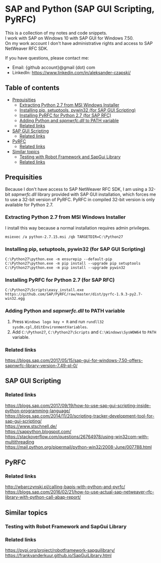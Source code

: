 # SAP and Python (SAP GUI Scripting, PyRFC)

This is a collection of my notes and code snippets.  
I work with SAP on Windows 10 with SAP GUI for Windows 7.50.  
On my work account I don't have administrative rights and access to SAP NetWeaver RFC SDK.

If you have questions, please contact me:
* Email: {github account}@gmail (dot) com
* LinkedIn: https://www.linkedin.com/in/aleksander-czapski/

## Table of contents

  * [Prequisities](#prequisities)
     * [Extracting Python 2.7 from MSI Windows Installer](#extracting-python-27-from-msi-windows-installer)
     * [Installing pip, setuptools, pywin32 (for SAP GUI Scripting)](#installing-pip-setuptools-pywin32-for-sap-gui-scripting)
     * [Installing PyRFC for Python 2.7 (for SAP RFC)](#installing-pyrfc-for-python-27-for-sap-rfc)
     * [Adding Python and _sapnwrfc.dll_ to PATH variable](#adding-python-and-sapnwrfcdll-to-path-variable)
     * [Related links](#related-links)
  * [SAP GUI Scripting](#sap-gui-scripting)
     * [Related links](#related-links-1)
  * [PyRFC](#parameters)
     * [Related links](#related-links-2)
  * [Similar topics](#similar-topics)
     * [Testing with Robot Framework and SapGui Library](#testing-with-robot-framework-and-sapgui-library)  
     * [Related links](#related-links-3)

## Prequisities

Because I don't have access to SAP NetWeaver RFC SDK, I am using a 32-bit _sapnwrfc.dll_ library provided with SAP GUI installation, which forces me to use a 32-bit version of PyRFC. PyRFC in compiled 32-bit version is only available for Python 2.7.

### Extracting Python 2.7 from MSI Windows Installer
I install this way because a normal installation requires admin privileges.
```dos
msiexec /a python-2.7.15.msi /qb TARGETDIR=C:\Python27
```

### Installing pip, setuptools, pywin32 (for SAP GUI Scripting)
```dos
C:\Python27\python.exe -m ensurepip --default-pip
C:\Python27\python.exe -m pip install --upgrade pip setuptools
C:\Python27\python.exe -m pip install --upgrade pywin32
```

### Installing PyRFC for Python 2.7 (for SAP RFC)
```dos
C:\Python27\Scripts\easy_install.exe https://github.com/SAP/PyRFC/raw/master/dist/pyrfc-1.9.3-py2.7-win32.egg
```

### Adding Python and _sapnwrfc.dll_ to PATH variable
1. Press `Windows logo key + R` and run `rundll32 sysdm.cpl,EditEnvironmentVariables`.  
1. Add `C:\Python27`, `C:\Python27\Scripts` and `C:\Windows\SysWOW64` to `PATH` variable.

### Related links
https://blogs.sap.com/2017/05/15/sap-gui-for-windows-7.50-offers-sapnwrfc-library-version-7.49-pl-0/

## SAP GUI Scripting

### Related links
https://blogs.sap.com/2017/09/19/how-to-use-sap-gui-scripting-inside-python-programming-language/  
https://blogs.sap.com/2014/11/20/scripting-tracker-development-tool-for-sap-gui-scripting/  
https://www.stschnell.de/  
https://sappython.blogspot.com/  
https://stackoverflow.com/questions/26764978/using-win32com-with-multithreading  
https://mail.python.org/pipermail/python-win32/2008-June/007788.html

## PyRFC

### Related links
http://wbarczynski.pl/calling-bapis-with-python-and-pyrfc/  
https://blogs.sap.com/2016/02/21/how-to-use-actual-sap-netweaver-rfc-library-with-python-call-abap-report/

## Similar topics

### Testing with Robot Framework and SapGui Library

### Related links
https://pypi.org/project/robotframework-sapguilibrary/  
https://frankvanderkuur.github.io/SapGuiLibrary.html
